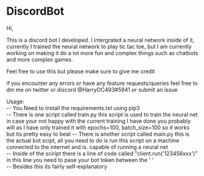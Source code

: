 # DiscordBot

Hi,
  
This is a discord bot I developed. I intergrated a neural network inside of it, currently I trained the neural network to play tic tac toe, but I am currently working on making it do a lot more fun and complex things such as chatbots and more complex games.

Feel free to use this but please make sure to give me credit

if you encounter any errors or have any feature requests/queries feel free to dm me on twitter or discord @HarryOC493#5941 or submit an issue

Usage:  
  -- You Need to install the requirements.txt using pip3  
  -- There is one script called train.py this script is used to train the neural net in case your not happy with the current training I have done you probably will as I have only trained it with epochs=100, batch_size=100 so it works but its pretty easy to beat
  -- There is another script called main.py this is the actual bot scipt, all you need to do is run this script on a machine connected to the internet and is. 
     capable of running a neural net  
  -- Inside of the sciript there is a line of code called "client.run('123456xxx')" in this line you need to pase your bot token between the ' '  
  -- Besides this its fairly self-explanatory  
